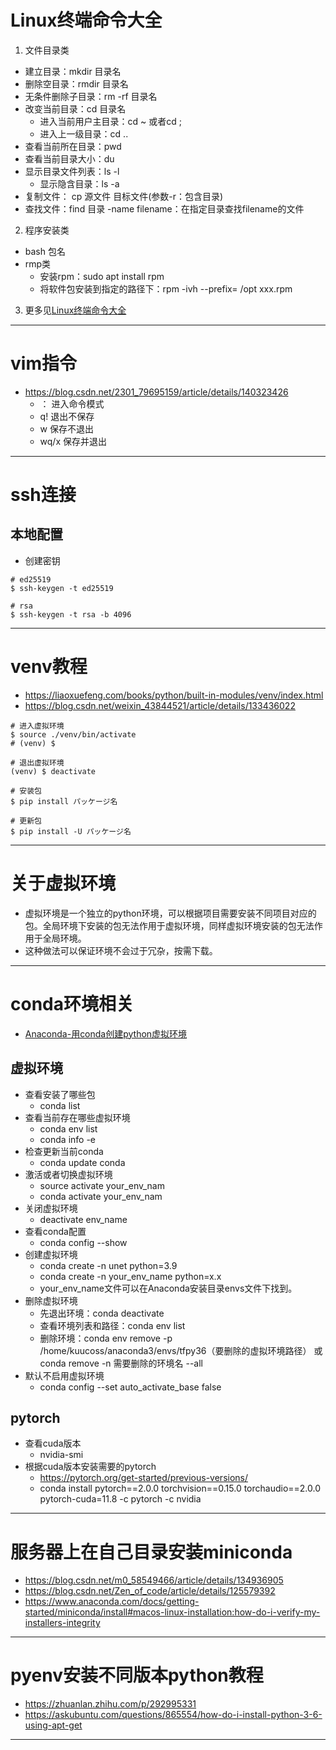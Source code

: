 # Linux终端命令大全
1. 文件目录类
- 建立目录：mkdir 目录名
- 删除空目录：rmdir 目录名
- 无条件删除子目录：rm -rf 目录名
- 改变当前目录：cd 目录名
  - 进入当前用户主目录：cd ~ 或者cd ;
  - 进入上一级目录：cd ..
- 查看当前所在目录：pwd
- 查看当前目录大小：du
- 显示目录文件列表：ls -l
  - 显示隐含目录：ls -a
- 复制文件： cp 源文件 目标文件(参数-r：包含目录)
- 查找文件：find 目录 -name filename：在指定目录查找filename的文件
2. 程序安装类 
  - bash 包名
  - rmp类
    - 安装rpm：sudo apt install rpm
    - 将软件包安装到指定的路径下：rpm -ivh --prefix= /opt  xxx.rpm
3. 更多见[Linux终端命令大全](https://blog.csdn.net/klo220/article/details/18036425)
---

# vim指令 
- https://blog.csdn.net/2301_79695159/article/details/140323426
  - ： 进入命令模式
  - q! 退出不保存
  - w 保存不退出
  - wq/x 保存并退出
---

# ssh连接
## 本地配置
- 创建密钥
```shell-session
# ed25519
$ ssh-keygen -t ed25519

# rsa
$ ssh-keygen -t rsa -b 4096 
```
---

# venv教程
- https://liaoxuefeng.com/books/python/built-in-modules/venv/index.html
- https://blog.csdn.net/weixin_43844521/article/details/133436022
```shell-session
# 进入虚拟环境
$ source ./venv/bin/activate
# (venv) $

# 退出虚拟环境
(venv) $ deactivate

# 安装包
$ pip install パッケージ名

# 更新包
$ pip install -U パッケージ名
```
---

# 关于虚拟环境
- 虚拟环境是一个独立的python环境，可以根据项目需要安装不同项目对应的包。全局环境下安装的包无法作用于虚拟环境，同样虚拟环境安装的包无法作用于全局环境。
- 这种做法可以保证环境不会过于冗杂，按需下载。
---

# conda环境相关
- [Anaconda-用conda创建python虚拟环境](https://zhuanlan.zhihu.com/p/94744929)
## 虚拟环境
- 查看安装了哪些包
  - conda list
- 查看当前存在哪些虚拟环境
  - conda env list
  - conda info -e
- 检查更新当前conda
  - conda update conda
- 激活或者切换虚拟环境
  - source activate your_env_nam
  - conda activate your_env_nam
- 关闭虚拟环境
  - deactivate env_name
- 查看conda配置
  - conda config --show
- 创建虚拟环境
  - conda create -n unet python=3.9
  - conda create -n your_env_name python=x.x
  - your_env_name文件可以在Anaconda安装目录envs文件下找到。
- 删除虚拟环境
  - 先退出环境：conda deactivate
  - 查看环境列表和路径：conda env list
  - 删除环境：conda env remove -p /home/kuucoss/anaconda3/envs/tfpy36（要删除的虚拟环境路径） 或 conda remove -n 需要删除的环境名 --all
- 默认不启用虚拟环境
  - conda config --set auto_activate_base false
## pytorch
- 查看cuda版本
  - nvidia-smi
- 根据cuda版本安装需要的pytorch
  - https://pytorch.org/get-started/previous-versions/
  - conda install pytorch==2.0.0 torchvision==0.15.0 torchaudio==2.0.0 pytorch-cuda=11.8 -c pytorch -c nvidia
---

# 服务器上在自己目录安装miniconda
- https://blog.csdn.net/m0_58549466/article/details/134936905
- https://blog.csdn.net/Zen_of_code/article/details/125579392
- https://www.anaconda.com/docs/getting-started/miniconda/install#macos-linux-installation:how-do-i-verify-my-installers-integrity
---

# pyenv安装不同版本python教程
- https://zhuanlan.zhihu.com/p/292995331
- https://askubuntu.com/questions/865554/how-do-i-install-python-3-6-using-apt-get
---
